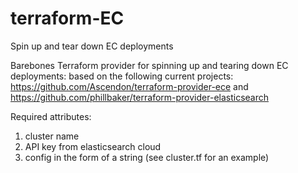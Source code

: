 # terraform-EC
Spin up and tear down EC deployments

Barebones Terraform provider for spinning up and tearing down EC deployments: based on the following current projects: https://github.com/Ascendon/terraform-provider-ece and https://github.com/phillbaker/terraform-provider-elasticsearch

Required attributes:
1. cluster name
2. API key from elasticsearch cloud
3. config in the form of a string
(see cluster.tf for an example)


